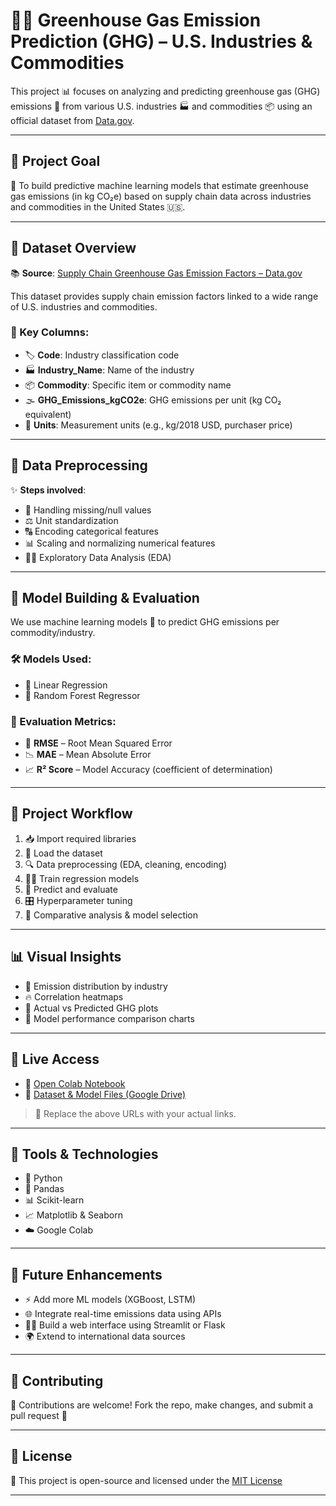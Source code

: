 # 🌿💨 Greenhouse Gas Emission Prediction (GHG) – U.S. Industries & Commodities

This project 📊 focuses on analyzing and predicting greenhouse gas (GHG) emissions 💨 from various U.S. industries 🏭 and commodities 📦 using an official dataset from [Data.gov](https://www.data.gov/).

---

## 🎯 Project Goal

📌 To build predictive machine learning models that estimate greenhouse gas emissions (in kg CO₂e) based on supply chain data across industries and commodities in the United States 🇺🇸.

---

## 📂 Dataset Overview

📚 **Source**: [Supply Chain Greenhouse Gas Emission Factors – Data.gov](https://www.data.gov/)

This dataset provides supply chain emission factors linked to a wide range of U.S. industries and commodities.

### 🔑 Key Columns:

- 🏷️ **Code**: Industry classification code  
- 🏭 **Industry_Name**: Name of the industry  
- 📦 **Commodity**: Specific item or commodity name  
- 🌫️ **GHG_Emissions_kgCO2e**: GHG emissions per unit (kg CO₂ equivalent)  
- 📏 **Units**: Measurement units (e.g., kg/2018 USD, purchaser price)

---

## 🧹 Data Preprocessing

✨ **Steps involved**:

- 🧼 Handling missing/null values  
- ⚖️ Unit standardization  
- 🔠 Encoding categorical features  
- 📊 Scaling and normalizing numerical features  
- 🕵️‍♂️ Exploratory Data Analysis (EDA)

---

## 🤖 Model Building & Evaluation

We use machine learning models 🧠 to predict GHG emissions per commodity/industry.

### 🛠️ Models Used:
- 📐 Linear Regression  
- 🌲 Random Forest Regressor

### 📏 Evaluation Metrics:
- 🧮 **RMSE** – Root Mean Squared Error  
- 📉 **MAE** – Mean Absolute Error  
- 📈 **R² Score** – Model Accuracy (coefficient of determination)

---

## 🔄 Project Workflow

1. 📥 Import required libraries  
2. 📂 Load the dataset  
3. 🔍 Data preprocessing (EDA, cleaning, encoding)  
4. 🏋️‍♀️ Train regression models  
5. 🎯 Predict and evaluate  
6. 🎛️ Hyperparameter tuning  
7. 🥇 Comparative analysis & model selection

---

## 📊 Visual Insights

- 📌 Emission distribution by industry  
- 🔥 Correlation heatmaps  
- 🎯 Actual vs Predicted GHG plots  
- 🧪 Model performance comparison charts

---

## 🔗 Live Access

- 📘 [Open Colab Notebook](https://colab.research.google.com/drive/1NYih5AKu-9zRscyCrxmMEP3kIu7zlvu6?usp=sharing)  
- 📁 [Dataset & Model Files (Google Drive)](https://docs.google.com/spreadsheets/d/1TacGguugSdkJzf5duaqbJrSTNR91Di2s/edit?usp=drive_link&ouid=112898459691806049198&rtpof=true&sd=true)

> 📝 Replace the above URLs with your actual links.

---

## 🧰 Tools & Technologies

- 🐍 Python  
- 🐼 Pandas  
- 📊 Scikit-learn  
- 📈 Matplotlib & Seaborn  
- ☁️ Google Colab

---

## 🚀 Future Enhancements

- ⚡ Add more ML models (XGBoost, LSTM)  
- 🌐 Integrate real-time emissions data using APIs  
- 🧑‍💻 Build a web interface using Streamlit or Flask  
- 🌍 Extend to international data sources

---

## 🤝 Contributing

🙌 Contributions are welcome! Fork the repo, make changes, and submit a pull request 🚀

---

## 📄 License

📝 This project is open-source and licensed under the [MIT License](LICENSE)

---

